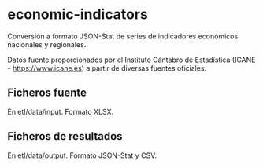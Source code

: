 # economic-indicators
Conversión a formato JSON-Stat de series de indicadores económicos nacionales y regionales.

Datos fuente proporcionados por  el Instituto Cántabro de Estadística (ICANE - https://www.icane.es) a partir de diversas fuentes oficiales.

## Ficheros fuente

En etl/data/input. Formato XLSX.

## Ficheros de resultados

En etl/data/output. Formato JSON-Stat y CSV.
